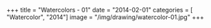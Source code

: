 +++
title = "Watercolors - 01"
date = "2014-02-01"
categories = [ "Watercolor", "2014"]
image = "/img/drawing/watercolor-01.jpg"
+++

